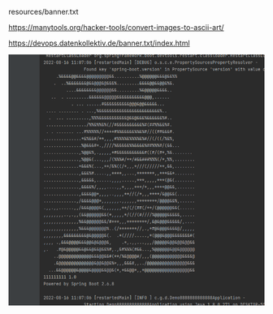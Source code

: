 resources/banner.txt

https://manytools.org/hacker-tools/convert-images-to-ascii-art/

https://devops.datenkollektiv.de/banner.txt/index.html


![](https://github.com/yeseung/dev/blob/master/banner/20220816_114113_1660617673.png)
